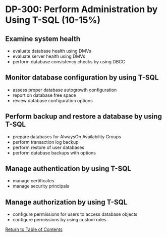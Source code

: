 # DP-300: Perform Administration by Using T-SQL (10-15%)

## Examine system health
* evaluate database health using DMVs
* evaluate server health using DMVs
* perform database consistency checks by using DBCC

## Monitor database configuration by using T-SQL
* assess proper database autogrowth configuration
* report on database free space
* review database configuration options

## Perform backup and restore a database by using T-SQL
* prepare databases for AlwaysOn Availability Groups
* perform transaction log backup
* perform restore of user databases
* perform database backups with options

## Manage authentication by using T-SQL
* manage certificates
* manage security principals

## Manage authorization by using T-SQL
* configure permissions for users to access database objects
* configure permissions by using custom roles

[Return to Table of Contents](README.md)